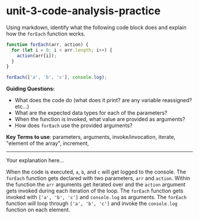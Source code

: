 # unit-3-code-analysis-practice

Using markdown, identify what the following code block does and explain how the `forEach` function works.

```js
function forEach(arr, action) {
  for (let i = 0; i < arr.length; i++) {
    action(arr[i]);
  }
}

forEach(['a', 'b', 'c'], console.log);
```

**Guiding Questions:**
* What does the code do (what does it print? are any variable reassigned? etc...)
* What are the expected data types for each of the parameters?
* When the function is invoked, what value are provided as arguments?
* How does `forEach` use the provided arguments?

**Key Terms to use**: parameters, arguments, invoke/invocation, iterate, "element of the array", increment,  

<hr>

Your explanation here...

When the code is executed, `a`, `b`, and `c` will get logged to the console. The `forEach` function gets declared with two parameters, `arr` and `action`. Within the function the `arr` arguments get iterated over and the `action` argument gets invoked during each iteration of the loop. The `forEach` function gets invoked with `['a', 'b', 'c']` and `console.log` as arguments. The `forEach` function will loop through `['a', 'b', 'c']` and invoke the `console.log` function on each element.

